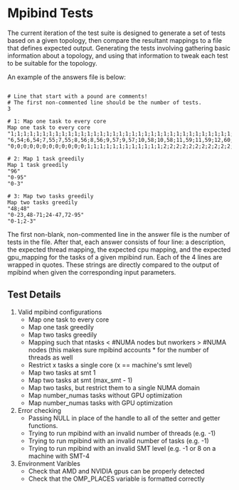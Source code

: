 # Mpibind Tests


The current iteration of the test suite is designed to generate a set of tests based on a given topology, then compare the resultant mappings to a file that defines expected output. Generating the tests involving gathering basic information about a topology, and using that information to tweak each test to be suitable for the topology.

An example of the answers file is below:

```

# Line that start with a pound are comments!
# The first non-commented line should be the number of tests.
3

# 1: Map one task to every core
Map one task to every core
"1;1;1;1;1;1;1;1;1;1;1;1;1;1;1;1;1;1;1;1;1;1;1;1;1;1;1;1;1;1;1;1;1;1;1;1;1;1;1;1;1;1;1;1;1;1;1;1"
"6,54;6,54;7,55;7,55;8,56;8,56;9,57;9,57;10,58;10,58;11,59;11,59;12,60;12,60;13,61;13,61;14,62;14,62;15,63;15,63;16,64;16,64;17,65;17,65;30,78;30,78;31,79;31,79;32,80;32,80;33,81;33,81;34,82;34,82;35,83;35,83;42,90;42,90;43,91;43,91;44,92;44,92;45,93;45,93;46,94;46,94;47,95;47,95"
"0;0;0;0;0;0;0;0;0;0;0;0;1;1;1;1;1;1;1;1;1;1;1;1;2;2;2;2;2;2;2;2;2;2;2;2;3;3;3;3;3;3;3;3;3;3;3;3"

# 2: Map 1 task greedily
Map 1 task greedily
"96"
"0-95"
"0-3"

# 3: Map two tasks greedily
Map two tasks greedily
"48;48"
"0-23,48-71;24-47,72-95"
"0-1;2-3"

```

The first non-blank, non-commented line in the answer file is the number of tests in the file. After that, each answer consists of four line: a description, the expected thread mapping, the expected cpu mapping, and the expected gpu_mapping for the tasks of a given mpibind run. Each of the 4 lines are wrapped in quotes. These strings are directly compared to the output of mpibind when given the corresponding input parameters.

## Test Details

1. Valid mpibind configurations
    * Map one task to every core
    * Map one task greedily
    * Map two tasks greedily
    * Mapping such that ntasks < #NUMA nodes but nworkers > #NUMA nodes (this makes sure mpibind accounts * for the number of threads as well
    * Restrict x tasks a single core (x == machine's smt level)
    * Map two tasks at smt 1
    * Map two tasks at smt (max_smt - 1)
    * Map two tasks, but restrict them to a single NUMA domain
    * Map number_numas tasks without GPU optimization
    * Map number_numas tasks with GPU optimization
2. Error checking
    * Passing NULL in place of the handle to all of the setter and getter functions.
    * Trying to run mpibind with an invalid number of threads (e.g. -1)
    * Trying to run mpibind with an invalid number of tasks (e.g. -1)
    * Trying to run mpibind with an invalid SMT level (e.g. -1 or 8 on a machine with SMT-4
3. Environment Varibles
    * Check that AMD and NVIDIA gpus can be properly detected
    * Check that the OMP_PLACES variable is formatted correctly